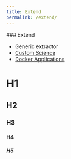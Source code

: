 ```yaml
---
title: Extend
permalink: /extend/
---
```


### Extend

  - Generic extractor
  - [Custom Science](/extend/custom-science/)
  - [Docker Applications](/extend/docker-applications/)

# H1

## H2

### H3

#### H4

##### H5
